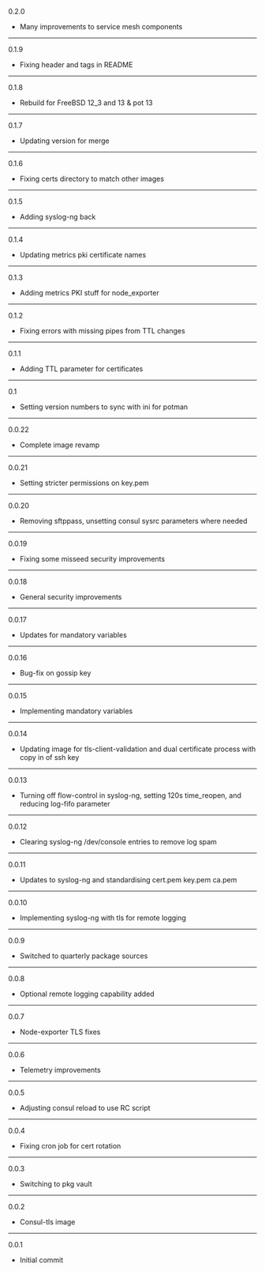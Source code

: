 0.2.0

* Many improvements to service mesh components

---

0.1.9

* Fixing header and tags in README

---

0.1.8

* Rebuild for FreeBSD 12_3 and 13 & pot 13

---

0.1.7

* Updating version for merge

---

0.1.6

* Fixing certs directory to match other images

---

0.1.5

* Adding syslog-ng back

---

0.1.4

* Updating metrics pki certificate names

---

0.1.3

* Adding metrics PKI stuff for node_exporter

---

0.1.2

* Fixing errors with missing pipes from TTL changes

---

0.1.1

* Adding TTL parameter for certificates

---

0.1

* Setting version numbers to sync with ini for potman

---

0.0.22

* Complete image revamp

---

0.0.21

* Setting stricter permissions on key.pem

---

0.0.20

* Removing sftppass, unsetting consul sysrc parameters where needed

---

0.0.19

* Fixing some misseed security improvements

---

0.0.18

* General security improvements

---

0.0.17

* Updates for mandatory variables

---

0.0.16

* Bug-fix on gossip key

---

0.0.15

* Implementing mandatory variables

---

0.0.14

* Updating image for tls-client-validation and dual certificate process with copy in of ssh key

---

0.0.13

* Turning off flow-control in syslog-ng, setting 120s time_reopen, and reducing log-fifo parameter

---

0.0.12

* Clearing syslog-ng /dev/console entries to remove log spam

---

0.0.11

* Updates to syslog-ng and standardising cert.pem key.pem ca.pem

---

0.0.10

* Implementing syslog-ng with tls for remote logging

---

0.0.9

* Switched to quarterly package sources

---

0.0.8

* Optional remote logging capability added

---

0.0.7

* Node-exporter TLS fixes

---

0.0.6

* Telemetry improvements

---

0.0.5

* Adjusting consul reload to use RC script

---

0.0.4

* Fixing cron job for cert rotation

---

0.0.3

* Switching to pkg vault

---

0.0.2

* Consul-tls image

---

0.0.1

* Initial commit
